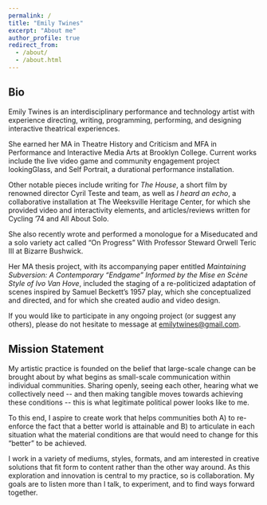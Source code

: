 ```yaml
---
permalink: /
title: "Emily Twines"
excerpt: "About me"
author_profile: true
redirect_from: 
  - /about/
  - /about.html
---
```




## Bio
Emily Twines is an interdisciplinary performance and technology artist with experience directing, writing, programming, performing, and designing interactive theatrical experiences. 

She earned her MA in Theatre History and Criticism and MFA in Performance and Interactive Media Arts at Brooklyn College. Current works include the live video game and community engagement project lookingGlass, and Self Portrait, a durational performance installation.

Other notable pieces include writing for _The House_, a short film by renowned director Cyril Teste and team, as well as _I heard an echo_, a collaborative installation at The Weeksville Heritage Center, for which she provided video and interactivity elements, and articles/reviews written for Cycling ’74 and All About Solo. 

She also recently wrote and performed a monologue for a Miseducated and a solo variety act called “On Progress” With Professor Steward Orwell Teric III at Bizarre Bushwick. 

Her MA thesis project, with its accompanying paper entitled _Maintaining Subversion: A Contemporary “Endgame” Informed by the Mise en Scène Style of Ivo Van Hove_, included the staging of a re-politicized adaptation of scenes inspired by Samuel Beckett’s 1957 play, which she conceptualized and directed, and for which she created audio and video design.

If you would like to participate in any ongoing project (or suggest any others), please do not hesitate to message at emilytwines@gmail.com.


## Mission Statement
My artistic practice is founded on the belief that large-scale change can be brought about by what begins as small-scale communication within individual communities. Sharing openly, seeing each other, hearing what we collectively need -- and then making tangible moves towards achieving these conditions -- this is what legitimate political power looks like to me.

To this end, I aspire to create work that helps communities both A) to re-enforce the fact that a better world is attainable and B) to articulate in each situation what the material conditions are that would need to change for this “better” to be achieved.

I work in a variety of mediums, styles, formats, and am interested in creative solutions that fit form to content rather than the other way around. As this exploration and innovation is central to my practice, so is collaboration. My goals are to listen more than I talk, to experiment, and to find ways forward together.
